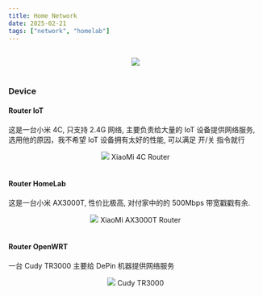 ```yaml
---
title: Home Network
date: 2025-02-21
tags: ["network", "homelab"]
---
```


<br>
<center>
    <image src="/images/Home-Network-2025-02-21-2217.png"></image>
</center>
<br>

###  Device

#### Router IoT
这是一台小米 4C, 只支持 2.4G 网络, 主要负责给大量的 IoT 设备提供网络服务, 选用他的原因，我不希望 IoT 设备拥有太好的性能, 可以满足 开/关 指令就行
<br>
    <center>
        <image src="/images/XIAOMI-4C.jpg"></image>
        <span>XiaoMi 4C Router</span>
    </center>
<br>

#### Router HomeLab
这是一台小米 AX3000T, 性价比极高, 对付家中的的 500Mbps 带宽戳戳有余.
<br>
<center>
    <image src="/images/XIAOMI-AX3000T.jpg"></image>
    <span>XiaoMi AX3000T Router</span>
</center>
<br>


#### Router OpenWRT
一台 Cudy TR3000 主要给 DePin 机器提供网络服务
<br>
<center>
    <image src="/images/CUDY-TR3000.jpg"></image>
    <span>Cudy TR3000</span>
</center>
<br>


